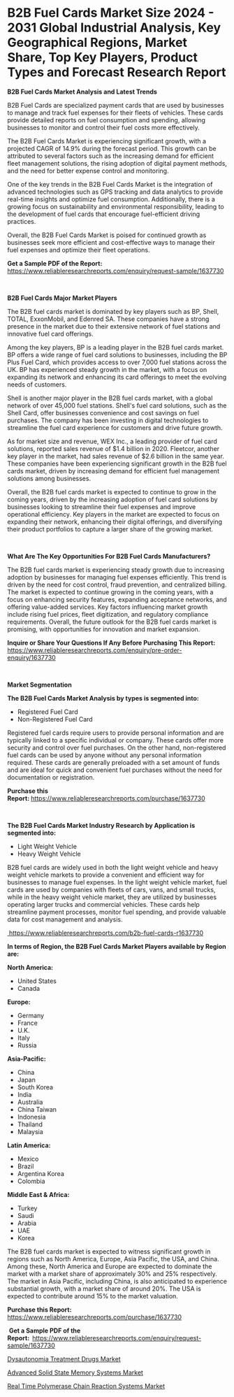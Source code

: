 <p><h1>B2B Fuel Cards Market Size 2024 - 2031 Global Industrial Analysis, Key Geographical Regions, Market Share, Top Key Players, Product Types and Forecast Research Report</h1></p><p><strong>B2B Fuel Cards Market Analysis and Latest Trends</strong></p>
<p><p>B2B Fuel Cards are specialized payment cards that are used by businesses to manage and track fuel expenses for their fleets of vehicles. These cards provide detailed reports on fuel consumption and spending, allowing businesses to monitor and control their fuel costs more effectively.</p><p>The B2B Fuel Cards Market is experiencing significant growth, with a projected CAGR of 14.9% during the forecast period. This growth can be attributed to several factors such as the increasing demand for efficient fleet management solutions, the rising adoption of digital payment methods, and the need for better expense control and monitoring.</p><p>One of the key trends in the B2B Fuel Cards Market is the integration of advanced technologies such as GPS tracking and data analytics to provide real-time insights and optimize fuel consumption. Additionally, there is a growing focus on sustainability and environmental responsibility, leading to the development of fuel cards that encourage fuel-efficient driving practices.</p><p>Overall, the B2B Fuel Cards Market is poised for continued growth as businesses seek more efficient and cost-effective ways to manage their fuel expenses and optimize their fleet operations.</p></p>
<p><strong>Get a Sample PDF of the Report:&nbsp;</strong> <a href="https://www.reliableresearchreports.com/enquiry/request-sample/1637730">https://www.reliableresearchreports.com/enquiry/request-sample/1637730</a></p>
<p>&nbsp;</p>
<p><strong>B2B Fuel Cards Major Market Players</strong></p>
<p><p>The B2B fuel cards market is dominated by key players such as BP, Shell, TOTAL, ExxonMobil, and Edenred SA. These companies have a strong presence in the market due to their extensive network of fuel stations and innovative fuel card offerings. </p><p>Among the key players, BP is a leading player in the B2B fuel cards market. BP offers a wide range of fuel card solutions to businesses, including the BP Plus Fuel Card, which provides access to over 7,000 fuel stations across the UK. BP has experienced steady growth in the market, with a focus on expanding its network and enhancing its card offerings to meet the evolving needs of customers.</p><p>Shell is another major player in the B2B fuel cards market, with a global network of over 45,000 fuel stations. Shell's fuel card solutions, such as the Shell Card, offer businesses convenience and cost savings on fuel purchases. The company has been investing in digital technologies to streamline the fuel card experience for customers and drive future growth.</p><p>As for market size and revenue, WEX Inc., a leading provider of fuel card solutions, reported sales revenue of $1.4 billion in 2020. Fleetcor, another key player in the market, had sales revenue of $2.6 billion in the same year. These companies have been experiencing significant growth in the B2B fuel cards market, driven by increasing demand for efficient fuel management solutions among businesses.</p><p>Overall, the B2B fuel cards market is expected to continue to grow in the coming years, driven by the increasing adoption of fuel card solutions by businesses looking to streamline their fuel expenses and improve operational efficiency. Key players in the market are expected to focus on expanding their network, enhancing their digital offerings, and diversifying their product portfolios to capture a larger share of the growing market.</p></p>
<p>&nbsp;</p>
<p><strong>What Are The Key Opportunities For B2B Fuel Cards Manufacturers?</strong></p>
<p><p>The B2B fuel cards market is experiencing steady growth due to increasing adoption by businesses for managing fuel expenses efficiently. This trend is driven by the need for cost control, fraud prevention, and centralized billing. The market is expected to continue growing in the coming years, with a focus on enhancing security features, expanding acceptance networks, and offering value-added services. Key factors influencing market growth include rising fuel prices, fleet digitization, and regulatory compliance requirements. Overall, the future outlook for the B2B fuel cards market is promising, with opportunities for innovation and market expansion.</p></p>
<p><strong>Inquire or Share Your Questions If Any Before Purchasing This Report:</strong> <a href="https://www.reliableresearchreports.com/enquiry/pre-order-enquiry/1637730">https://www.reliableresearchreports.com/enquiry/pre-order-enquiry/1637730</a></p>
<p>&nbsp;</p>
<p><strong>Market Segmentation</strong></p>
<p><strong>The B2B Fuel Cards Market Analysis by types is segmented into:</strong></p>
<p><ul><li>Registered Fuel Card</li><li>Non-Registered Fuel Card</li></ul></p>
<p><p>Registered fuel cards require users to provide personal information and are typically linked to a specific individual or company. These cards offer more security and control over fuel purchases. On the other hand, non-registered fuel cards can be used by anyone without any personal information required. These cards are generally preloaded with a set amount of funds and are ideal for quick and convenient fuel purchases without the need for documentation or registration.</p></p>
<p><strong>Purchase this Report:&nbsp;</strong><a href="https://www.reliableresearchreports.com/purchase/1637730">https://www.reliableresearchreports.com/purchase/1637730</a></p>
<p>&nbsp;</p>
<p><strong>The B2B Fuel Cards Market Industry Research by Application is segmented into:</strong></p>
<p><ul><li>Light Weight Vehicle</li><li>Heavy Weight Vehicle</li></ul></p>
<p><p>B2B fuel cards are widely used in both the light weight vehicle and heavy weight vehicle markets to provide a convenient and efficient way for businesses to manage fuel expenses. In the light weight vehicle market, fuel cards are used by companies with fleets of cars, vans, and small trucks, while in the heavy weight vehicle market, they are utilized by businesses operating larger trucks and commercial vehicles. These cards help streamline payment processes, monitor fuel spending, and provide valuable data for cost management and analysis.</p></p>
<p><a href="https://www.reliableresearchreports.com/b2b-fuel-cards-r1637730">&nbsp;https://www.reliableresearchreports.com/b2b-fuel-cards-r1637730</a></p>
<p><strong>In terms of Region, the B2B Fuel Cards Market Players available by Region are:</strong></p>
<p>
    <p> <strong> North America: </strong>
        <ul>
            <li>United States</li>
            <li>Canada</li>
        </ul>
        </p> 
    <p> <strong> Europe: </strong>
        <ul>
            <li>Germany</li>
            <li>France</li>
            <li>U.K.</li>
            <li>Italy</li>
            <li>Russia</li>
        </ul>
        </p> 
    <p> <strong> Asia-Pacific: </strong>
        <ul>
            <li>China</li>
            <li>Japan</li>
            <li>South Korea</li>
            <li>India</li>
            <li>Australia</li>
            <li>China Taiwan</li>
            <li>Indonesia</li>
            <li>Thailand</li>
            <li>Malaysia</li>
        </ul>
        </p> 
    <p> <strong> Latin America: </strong>
        <ul>
            <li>Mexico</li>
            <li>Brazil</li>
            <li>Argentina Korea</li>
            <li>Colombia</li>
        </ul>
        </p> 
    <p> <strong> Middle East & Africa: </strong>
        <ul>
            <li>Turkey</li>
            <li>Saudi</li>
            <li>Arabia</li>
            <li>UAE</li>
            <li>Korea</li>
        </ul>
    </p>
    </p>
<p><p>The B2B fuel cards market is expected to witness significant growth in regions such as North America, Europe, Asia Pacific, the USA, and China. Among these, North America and Europe are expected to dominate the market with a market share of approximately 30% and 25% respectively. The market in Asia Pacific, including China, is also anticipated to experience substantial growth, with a market share of around 20%. The USA is expected to contribute around 15% to the market valuation.</p></p>
<p><strong>Purchase this Report: </strong><a href="https://www.reliableresearchreports.com/purchase/1637730">https://www.reliableresearchreports.com/purchase/1637730</a></p>
<p>&nbsp;<strong>Get a Sample PDF of the Report:&nbsp;&nbsp;</strong><a href="https://www.reliableresearchreports.com/enquiry/request-sample/1637730">https://www.reliableresearchreports.com/enquiry/request-sample/1637730</a></p>
<p><strong></strong></p>
<p><p><a href="https://www.linkedin.com/pulse/dysautonomia-treatment-drugs-market-analysis-sze-forecasted-period-0pome">Dysautonomia Treatment Drugs Market</a></p><p><a href="https://www.linkedin.com/pulse/advanced-solid-state-memory-systems-market-competitive-analysis-6aa1c">Advanced Solid State Memory Systems Market</a></p><p><a href="https://www.linkedin.com/pulse/decoding-real-time-polymerase-chain-reaction-systems-market-metrics-cgi1e">Real Time Polymerase Chain Reaction Systems Market</a></p></p>